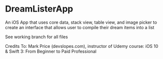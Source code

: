 # DreamListerApp
An iOS App that uses core data, stack view, table view, and image picker to create an interface that allows user to compile their dream items into a list

See working branch for all files

Credits To: Mark Price (devslopes.com), instructor of Udemy course: iOS 10 & Swift 3: From Beginner to Paid Professional
